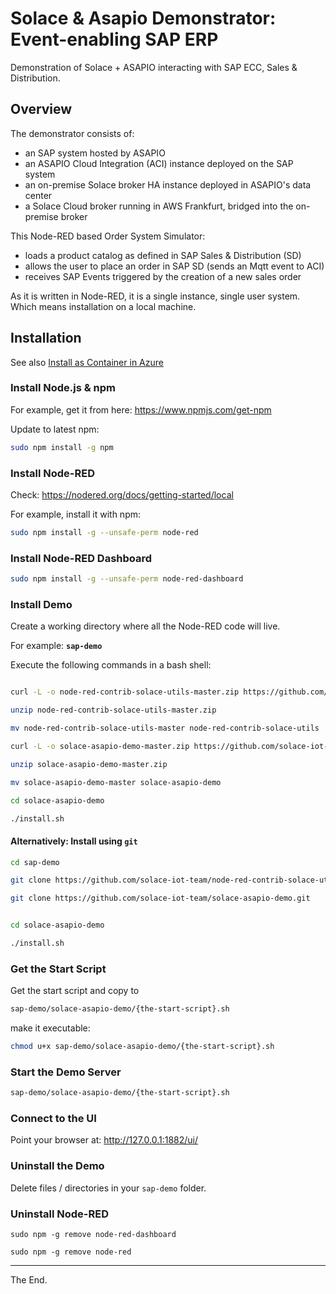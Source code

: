 # Solace & Asapio Demonstrator: Event-enabling SAP ERP

Demonstration of Solace + ASAPIO interacting with SAP ECC, Sales & Distribution.

## Overview

The demonstrator consists of:
- an SAP system hosted by ASAPIO
- an ASAPIO Cloud Integration (ACI) instance deployed on the SAP system
- an on-premise Solace broker HA instance deployed in ASAPIO's data center
- a Solace Cloud broker running in AWS Frankfurt, bridged into the on-premise broker

This Node-RED based Order System Simulator:
- loads a product catalog as defined in SAP Sales & Distribution (SD)
- allows the user to place an order in SAP SD (sends an Mqtt event to ACI)
- receives SAP Events triggered by the creation of a new sales order

As it is written in Node-RED, it is a single instance, single user system.
Which means installation on a local machine.

## Installation

See also [Install as Container in Azure](./azure/README.md)

### Install Node.js & npm

For example, get it from here: https://www.npmjs.com/get-npm

Update to latest npm:
```bash
sudo npm install -g npm
```

### Install Node-RED

Check: https://nodered.org/docs/getting-started/local

For example, install it with npm:
```bash
sudo npm install -g --unsafe-perm node-red
```

### Install Node-RED Dashboard

```bash
sudo npm install -g --unsafe-perm node-red-dashboard
```

### Install Demo

Create a working directory where all the Node-RED code will live.

For example: **``sap-demo``**

Execute the following commands in a bash shell:

```bash

curl -L -o node-red-contrib-solace-utils-master.zip https://github.com/solace-iot-team/node-red-contrib-solace-utils/archive/master.zip

unzip node-red-contrib-solace-utils-master.zip

mv node-red-contrib-solace-utils-master node-red-contrib-solace-utils

curl -L -o solace-asapio-demo-master.zip https://github.com/solace-iot-team/solace-asapio-demo/archive/master.zip

unzip solace-asapio-demo-master.zip

mv solace-asapio-demo-master solace-asapio-demo

cd solace-asapio-demo

./install.sh


```

#### Alternatively: Install using `git`

```bash
cd sap-demo
```
```bash
git clone https://github.com/solace-iot-team/node-red-contrib-solace-utils.git
```
```bash
git clone https://github.com/solace-iot-team/solace-asapio-demo.git
```
```bash

cd solace-asapio-demo

./install.sh

```

### Get the Start Script

Get the start script and copy to

```bash
sap-demo/solace-asapio-demo/{the-start-script}.sh
```
make it executable:

```bash
chmod u+x sap-demo/solace-asapio-demo/{the-start-script}.sh
```

### Start the Demo Server

```bash
sap-demo/solace-asapio-demo/{the-start-script}.sh
```

### Connect to the UI

Point your browser at: http://127.0.0.1:1882/ui/

### Uninstall the Demo

Delete files / directories in your `sap-demo` folder.

### Uninstall Node-RED

```
sudo npm -g remove node-red-dashboard

sudo npm -g remove node-red

```

---
The End.
